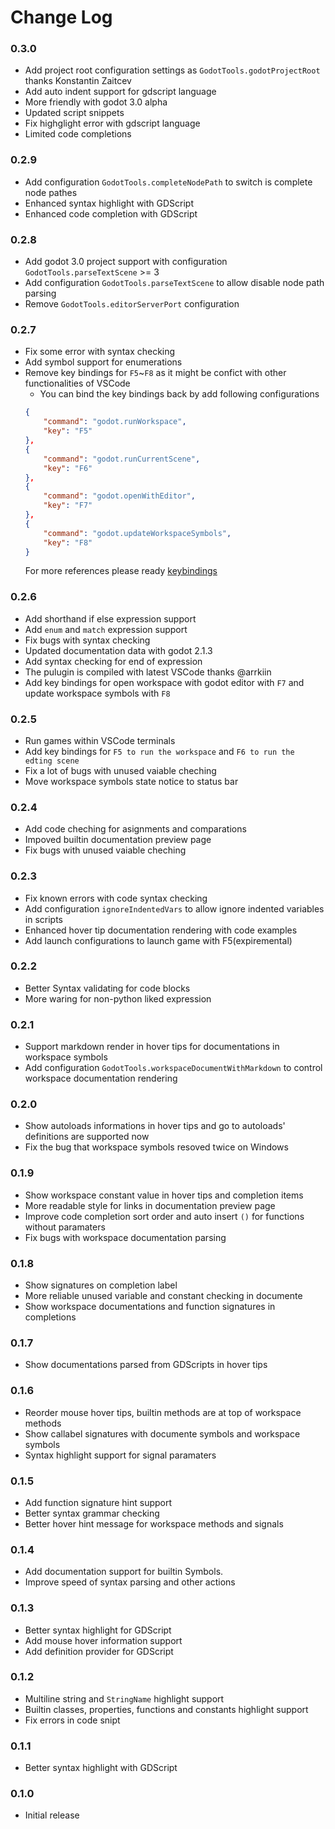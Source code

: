 # Change Log

### 0.3.0
* Add project root configuration settings as `GodotTools.godotProjectRoot` thanks Konstantin Zaitcev
* Add auto indent support for gdscript language
* More friendly with godot 3.0 alpha
* Updated script snippets
* Fix highglight error with gdscript language
* Limited code completions

### 0.2.9
* Add configuration `GodotTools.completeNodePath` to switch is complete node pathes
* Enhanced syntax highlight with GDScript
* Enhanced code completion with GDScript

### 0.2.8
* Add godot 3.0 project support with configuration `GodotTools.parseTextScene` >= 3
* Add configuration `GodotTools.parseTextScene` to allow disable node path parsing
* Remove `GodotTools.editorServerPort` configuration

### 0.2.7

* Fix some error with syntax checking
* Add symbol support for enumerations
* Remove key bindings for `F5`~`F8` as it might be confict with other functionalities of VSCode
    * You can bind the key bindings back by add following configurations
    ```json
    {
        "command": "godot.runWorkspace",
        "key": "F5"
    },
    {
        "command": "godot.runCurrentScene",
        "key": "F6"
    },
    {
        "command": "godot.openWithEditor",
        "key": "F7"
    },
    {
        "command": "godot.updateWorkspaceSymbols",
        "key": "F8"
    }
    ```
    For more references please ready [keybindings](https://code.visualstudio.com/docs/getstarted/keybindings)

### 0.2.6

* Add shorthand if else expression support
* Add `enum` and `match` expression support
* Fix bugs with syntax checking
* Updated documentation data with godot 2.1.3
* Add syntax checking for end of expression
* The pulugin is compiled with latest VSCode thanks @arrkiin
* Add key bindings for open workspace with godot editor with `F7` and update workspace symbols with `F8`

### 0.2.5

* Run games within VSCode terminals
* Add key bindings for `F5 to run the workspace` and `F6 to run the edting scene`
* Fix a lot of bugs with unused vaiable cheching
* Move workspace symbols state notice to status bar

### 0.2.4

* Add code cheching for asignments and comparations
* Impoved builtin documentation preview page
* Fix bugs with unused vaiable cheching

### 0.2.3
* Fix known errors with code syntax checking
* Add configuration `ignoreIndentedVars` to allow ignore indented variables in scripts
* Enhanced hover tip documentation rendering with code examples
* Add launch configurations to launch game with F5(expiremental)

### 0.2.2
* Better Syntax validating for code blocks
* More waring for non-python liked expression

### 0.2.1
* Support markdown render in hover tips for documentations in workspace symbols
* Add configuration `GodotTools.workspaceDocumentWithMarkdown` to control workspace documentation rendering

### 0.2.0

* Show autoloads informations in hover tips and go to autoloads' definitions are supported now
* Fix the bug that workspace symbols resoved twice on Windows

### 0.1.9

* Show workspace constant value in hover tips and completion items
* More readable style for links in documentation preview page
* Improve code completion sort order and auto insert `()` for functions without paramaters
* Fix bugs with workspace documentation parsing

### 0.1.8

* Show signatures on completion label
* More reliable unused variable and constant checking in documente
* Show workspace documentations and function signatures in completions

### 0.1.7

* Show documentations parsed from GDScripts in hover tips

### 0.1.6

* Reorder mouse hover tips, builtin methods are at top of workspace methods
* Show callabel signatures with documente symbols and workspace symbols
* Syntax highlight support for signal paramaters

### 0.1.5

* Add function signature hint support
* Better syntax grammar checking
* Better hover hint message for workspace methods and signals

### 0.1.4

* Add documentation support for builtin Symbols.
* Improve speed of syntax parsing and other actions

### 0.1.3

* Better syntax highlight for GDScript
* Add mouse hover information support
* Add definition provider for GDScript

### 0.1.2
* Multiline string and `StringName` highlight support
* Builtin classes, properties, functions and constants highlight support
* Fix errors in code snipt

### 0.1.1
* Better syntax highlight with GDScript

### 0.1.0
* Initial release

